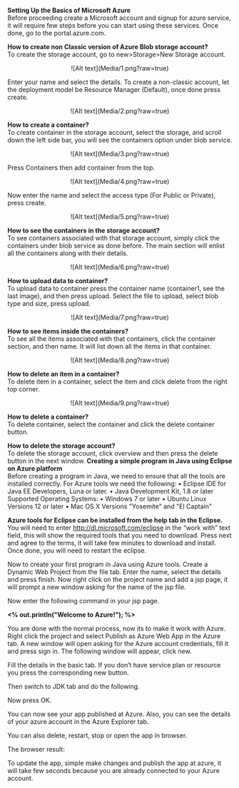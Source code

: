 <b>Setting Up the Basics of Microsoft Azure </b><br />
Before proceeding create a Microsoft account and signup for azure service, it will require few steps before you can start using these services. Once done, go to the portal.azure.com.

<b>How to create non Classic version of Azure Blob storage account?</b><br />
To create the storage account, go to new>Storage>New Storage account.

<center>![Alt text](Media/1.png?raw=true)</center>


Enter your name and select the details. To create a non-classic account, let the deployment model be Resource Manager (Default), once done press create. 

<center>![Alt text](Media/2.png?raw=true)</center>

<b>How to create a container?</b><br />
To create container in the storage account, select the storage, and scroll down the left side bar, you will see the containers option under blob service.

<center>![Alt text](Media/3.png?raw=true)</center>

Press Containers then add container from the top.

<center>![Alt text](Media/4.png?raw=true)</center>

Now enter the name and select the access type (For Public or Private), press create.

<center>![Alt text](Media/5.png?raw=true)</center>

<b>How to see the containers in the storage account?</b><br />
To see containers associated with that storage account, simply click the containers under blob service as done before. The main section will enlist all the containers along with their details.

<center>![Alt text](Media/6.png?raw=true)</center>

<b>How to upload data to container?</b><br />
To upload data to container press the container name (container1, see the last image), and then press upload.
Select the file to upload, select blob type and size, press upload.

<center>![Alt text](Media/7.png?raw=true)</center>

<b>How to see items inside the containers?</b><br />
To see all the items associated with that containers, click the container section, and then name. It will list down all the items in that container.

<center>![Alt text](Media/8.png?raw=true)</center>

<b>How to delete an item in a container?</b><br />
To delete item in a container, select the item and click delete from the right top corner.

<center>![Alt text](Media/9.png?raw=true)</center>

<b>How to delete a container?</b><br />
To delete container, select the container and click the delete container button.

<b>How to delete the storage account?</b><br />
To delete the storage account, click overview and then press the delete button in the next window.
<b>
Creating a simple program in Java using Eclipse on Azure platform</b><br />
Before creating a program in Java, we need to ensure that all the tools are installed correctly. For Azure tools we need the following:
•	Eclipse IDE for Java EE Developers, Luna or later.
•	Java Development Kit, 1.8 or later
Supported Operating Systems:
•	Windows 7 or later
•	Ubuntu Linux Versions 12 or later
•	Mac OS X Versions "Yosemite" and "El Captain"

<b>Azure tools for Eclipse can be installed from the help tab in the Eclipse.</b><br />
You will need to enter http://dl.microsoft.com/eclipse in the “work with” text field, this will show the required tools that you need to download.
Press next and agree to the terms, it will take few minutes to download and install. Once done, you will need to restart the eclipse.

Now to create your first program in Java using Azure tools.
Create a Dynamic Web Project from the file tab. Enter the name, select the details and press finish.
Now right click on the project name and add a jsp page, it will prompt a new window asking for the name of the jsp file.

Now enter the following command in your jsp page.
<body><b><% out.println("Welcome to Azure!"); %></b></body>

You are done with the normal process, now its to make it work with Azure.
Right click the project and select Publish as Azure Web App in the Azure tab.
A new window will open asking for the Azure account credentials, fill it and press sign in.
The following window will appear, click new. 

Fill the details in the basic tab. If you don’t have service plan or resource you press the corresponding new button.

Then switch to JDK tab and do the following.

Now press OK.

You can now see your app published at Azure. Also, you can see the details of your azure account in the Azure Explorer tab. 

You can also delete, restart, stop or open the app in browser.


The browser result:


To update the app, simple make changes and publish the app at azure, it will take few seconds because you are already connected to your Azure account.
